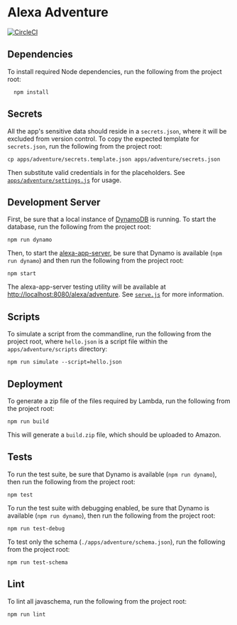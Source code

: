 # Alexa Adventure

[![CircleCI](https://circleci.com/gh/nickcherry/alexa-adventure.svg?style=svg&circle-token=180458eacd17b82c3e21349e45c22f44e1a76eb2)](https://circleci.com/gh/nickcherry/alexa-adventure)

## Dependencies

To install required Node dependencies, run the following from the project root:

```shell
  npm install
```

## Secrets

All the app's sensitive data should reside in a `secrets.json`, where it will be excluded from version control. To copy the expected template for `secrets.json`, run the following from the project root:

```shell
cp apps/adventure/secrets.template.json apps/adventure/secrets.json
```

Then substitute valid credentials in for the placeholders. See [`apps/adventure/settings.js`](apps/adventure/settings.js) for usage.


## Development Server

First, be sure that a local instance of [DynamoDB](https://github.com/Medium/local-dynamo) is running. To start the database, run the following from the project root:

```shell
npm run dynamo
```

Then, to start the [alexa-app-server](https://github.com/matt-kruse/alexa-app-server), be sure that Dynamo is available (`npm run dynamo`) and then run the following from the project root:

```shell
npm start
```

The alexa-app-server testing utility will be available at [http://localhost:8080/alexa/adventure](http://localhost:8080/alexa/adventure). See [`serve.js`](serve.js) for more information.

## Scripts

To simulate a script from the commandline, run the following from the project root, where `hello.json` is a script file within the `apps/adventure/scripts` directory:

```shell
npm run simulate --script=hello.json
```

## Deployment

To generate a zip file of the files required by Lambda, run the following from the project root:

```shell
npm run build
```

This will generate a `build.zip` file, which should be uploaded to Amazon.

## Tests

To run the test suite, be sure that Dynamo is available (`npm run dynamo`), then run the following from the project root:

```shell
npm test
```

To run the test suite with debugging enabled, be sure that Dynamo is available (`npm run dynamo`), then run the following from the project root:

```shell
npm run test-debug
```

To test only the schema (`./apps/adventure/schema.json`), run the following from the project root:

```shell
npm run test-schema
```

## Lint

To lint all javaschema, run the following from the project root:

```shell
npm run lint
```
